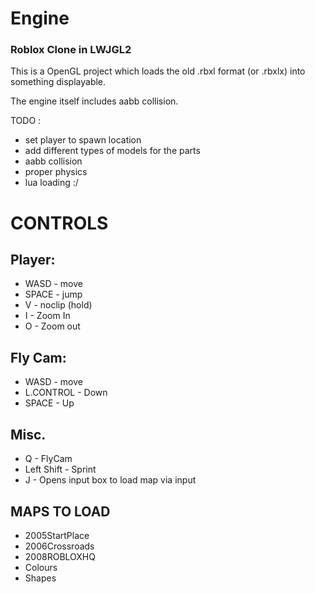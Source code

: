 # Engine
### Roblox Clone in LWJGL2

This is a OpenGL project which loads the old .rbxl format (or .rbxlx) into something displayable.

The engine itself includes aabb collision.

TODO : 
- set player to spawn location
- add different types of models for the parts
- aabb collision
- proper physics
- lua loading :/

# CONTROLS
## Player:
- WASD - move
- SPACE - jump
- V - noclip (hold)
- I - Zoom In
- O - Zoom out

## Fly Cam:
- WASD - move
- L.CONTROL - Down
- SPACE - Up

## Misc.
- Q - FlyCam
- Left Shift - Sprint
- J - Opens input box to load map via input

## MAPS TO LOAD
- 2005StartPlace
- 2006Crossroads
- 2008ROBLOXHQ
- Colours
- Shapes

